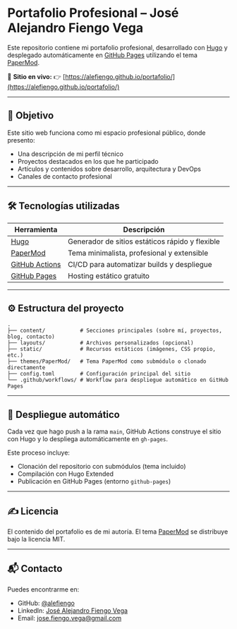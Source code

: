 # Portafolio Profesional – José Alejandro Fiengo Vega

Este repositorio contiene mi portafolio profesional, desarrollado con [Hugo](https://gohugo.io/) y desplegado automáticamente en [GitHub Pages](https://pages.github.com/) utilizando el tema [PaperMod](https://github.com/adityatelange/hugo-PaperMod).

📍 **Sitio en vivo:**
👉 [https://alefiengo.github.io/portafolio/](https://alefiengo.github.io/portafolio/)

---

## 🌟 Objetivo

Este sitio web funciona como mi espacio profesional público, donde presento:

* Una descripción de mi perfil técnico
* Proyectos destacados en los que he participado
* Artículos y contenidos sobre desarrollo, arquitectura y DevOps
* Canales de contacto profesional

---

## 🛠 Tecnologías utilizadas

| Herramienta                                                | Descripción                                     |
| ---------------------------------------------------------- | ----------------------------------------------- |
| [Hugo](https://gohugo.io/)                                 | Generador de sitios estáticos rápido y flexible |
| [PaperMod](https://github.com/adityatelange/hugo-PaperMod) | Tema minimalista, profesional y extensible      |
| [GitHub Actions](https://github.com/features/actions)      | CI/CD para automatizar builds y despliegue      |
| [GitHub Pages](https://pages.github.com/)                  | Hosting estático gratuito                       |

---

## ⚙️ Estructura del proyecto

```plaintext
.
├── content/           # Secciones principales (sobre mí, proyectos, blog, contacto)
├── layouts/           # Archivos personalizados (opcional)
├── static/            # Recursos estáticos (imágenes, CSS propio, etc.)
├── themes/PaperMod/   # Tema PaperMod como submódulo o clonado directamente
├── config.toml        # Configuración principal del sitio
└── .github/workflows/ # Workflow para despliegue automático en GitHub Pages
```

---

## 🚀 Despliegue automático

Cada vez que hago push a la rama `main`, GitHub Actions construye el sitio con Hugo y lo despliega automáticamente en `gh-pages`.

Este proceso incluye:

* Clonación del repositorio con submódulos (tema incluido)
* Compilación con Hugo Extended
* Publicación en GitHub Pages (entorno `github-pages`)

---

## ✍️ Licencia

El contenido del portafolio es de mi autoría. El tema [PaperMod](https://github.com/adityatelange/hugo-PaperMod) se distribuye bajo la licencia MIT.

---

## 📬 Contacto

Puedes encontrarme en:

* GitHub: [@alefiengo](https://github.com/alefiengo)
* LinkedIn: [José Alejandro Fiengo Vega](https://www.linkedin.com/in/jos%C3%A9-alejandro-fiengo-vega-383560165)
* Email: [jose.fiengo.vega@gmail.com](mailto:jose.fiengo.vega@gmail.com)

